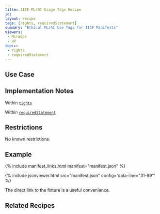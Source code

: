 ```yaml
---
title: IIIF ML/AI Usage Tags Recipe
id: 
layout: recipe
tags: [rights, requiredStatement]
summary: "Ethical ML/AI Use Tags for IIIF Manifests"
viewers:
 - Mirador
 - UV
topic: 
 - rights
 - requiredStatement
---
```


## Use Case

## Implementation Notes

Within [`tights`](https://iiif.io/api/presentation/3.0/#rights)

Within [`requiredStatement`](https://iiif.io/api/presentation/3.0/#requiredstatement)



## Restrictions

No known restrictions.

## Example

{% include manifest_links.html manifest="manifest.json" %}

{% include jsonviewer.html src="manifest.json" config='data-line="31-89"' %}

The direct link to the fixture is a useful convenience.

## Related Recipes

